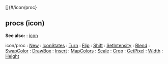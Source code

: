 []{#/icon/proc}
  ## procs (icon)
  **See also:**
  :   [icon](ref/icon)
  <!-- -->
  icon/proc
  :   [New](ref/icon/proc/New)
  :   [IconStates](ref/icon/proc/IconStates)
  :   [Turn](ref/icon/proc/Turn)
  :   [Flip](ref/icon/proc/Flip)
  :   [Shift](ref/icon/proc/Shift)
  :   [SetIntensity](ref/icon/proc/SetIntensity)
  :   [Blend](ref/icon/proc/Blend)
  :   [SwapColor](ref/icon/proc/SwapColor)
  :   [DrawBox](ref/icon/proc/DrawBox)
  :   [Insert](ref/icon/proc/Insert)
  :   [MapColors](ref/icon/proc/MapColors)
  :   [Scale](ref/icon/proc/Scale)
  :   [Crop](ref/icon/proc/Crop)
  :   [GetPixel](ref/icon/proc/GetPixel)
  :   [Width](ref/icon/proc/Width)
  :   [Height](ref/icon/proc/Height)